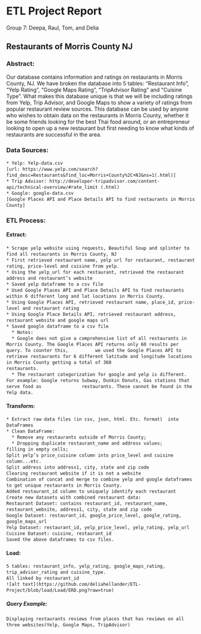 # ETL Project Report
Group 7: Deepa, Raul, Tom, and Delia

## Restaurants of Morris County NJ

### Abstract:

Our database contains information and ratings on restaurants in Morris County, NJ.  We have broken the database into 5 tables: “Restaurant Info”, “Yelp Rating”, “Google Maps Rating”, “TripAdvisor Rating” and “Cuisine Type”.  What makes this database unique is that we will be including ratings from Yelp, Trip Advisor, and Google Maps to show a variety of ratings from popular restaurant review sources.  This database can be used by anyone who wishes to obtain data on the restaurants in Morris County, whether it be some friends looking for the best Thai food around, or an entrepreneur looking to open up a new restaurant but first needing to know what kinds of restaurants are successful in the area. 

### Data Sources:
    * Yelp: Yelp-data.csv 
    [url: https://www.yelp.com/search?find_desc=Restaurants&find_loc=Morris+County%2C+NJ&ns=1(.html)]
    * Trip Advisor: http://developer-tripadvisor.com/content-api/technical-overview/#rate_limit (.html)
    * Google: google-data.csv 
    [Google Places API and Place Details API to find restaurants in Morris County]

### ETL Process:

#### Extract:
    * Scrape yelp website using requests, Beautiful Soup and splinter to find all restaurants in Morris County, NJ
    * First retrieved restaurant name, yelp url for restaurant, restaurant rating, price-level and cuisine from yelp.
    * Using the yelp_url for each restaurant, retrieved the restaurant address and restaurant’s website
    * Saved yelp dataframe to a csv file
    * Used Google Places API and Place Details API to find restaurants within 6 different long and lat locations in Morris County.
    * Using Google Places API, retrieved restaurant name, place_id, price-level and restaurant rating
    * Using Google Place Details API, retrieved restaurant address, restaurant website and google maps url
    * Saved google dataframe to a csv file
      * Notes: 
      * Google does not give a comprehensive list of all restaurants in Morris County. The Google Places API returns only 60 results per query. To counter this,          we used the Google Places API to retrieve restaurants for 6 different latitude and longitude locations in Morris County getting a total of 360                     restaurants.
      * The restaurant categorization for google and yelp is different. For example: Google returns Subway, Dunkin Donuts, Gas stations that serve food as               restaurants. These cannot be found in the Yelp data.

#### Transform:
    * Extract raw data files (in csv, json, html. Etc. format)  into DataFrames
    * Clean DataFrame: 
      * Remove any restaurants outside of Morris County; 
      * Dropping duplicate restaurant_name and address values; 
    filling in empty cells; 
    Split yelp’s price_cuisine column into price_level and cuisine column...etc.
    Split address into address1, city, state and zip code
    Clearing restaurant website if it is not a website
    Combination of concat and merge to combine yelp and google dataframes to get unique restaurants in Morris County.
    Added restaurant_id column to uniquely identify each restaurant
    Create new datasets with combined restaurant data: 
    Restaurant Dataset: contains restaurant_id, restaurant_name, restaurant_website, address1, city, state and zip code
    Google Dataset: restaurant_id, google_price_level, google_rating, google_maps_url
    Yelp Dataset: restaurant_id, yelp_price_level, yelp_rating, yelp_url
    Cuisine Dataset: cuisine, restaurant_id
    Saved the above dataframes to csv files.


#### Load:
    5 tables: restaurant_info, yelp_rating, google_maps_rating, trip_advisor_rating and cuisine_type.
    All linked by restaurant_id
    ![alt text](https://github.com/deliahellander/ETL-Project/blob/load/Load/ERD.png?raw=true)



##### Query Example:
    Displaying restaurants reviews from places that has reviews on all three websites(Yelp, Google Maps, TripAdvisor)




